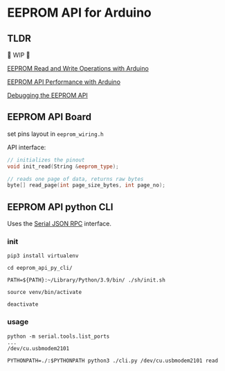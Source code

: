 # EEPROM API for Arduino

## TLDR

🚧 WIP 🚧

[EEPROM Read and Write Operations with Arduino](https://goose.sh/blog/eeprom-read-and-write-operations/)

[EEPROM API Performance with Arduino](https://goose.sh/blog/eeprom-api-performance/)

[Debugging the EEPROM API](https://goose.sh/blog/debugging-eeprom-api/)


## EEPROM API Board

set pins layout in `eeprom_wiring.h`

API interface:
```cpp
// initializes the pinout 
void init_read(String &eeprom_type);

// reads one page of data, returns raw bytes
byte[] read_page(int page_size_bytes, int page_no);
```


## EEPROM API python CLI

Uses the [Serial JSON RPC](https://github.com/inn-goose/serial-json-rpc-arduino) interface.

### init

```commandline
pip3 install virtualenv

cd eeprom_api_py_cli/

PATH=${PATH}:~/Library/Python/3.9/bin/ ./sh/init.sh

source venv/bin/activate

deactivate
```

### usage

```commandline
python -m serial.tools.list_ports
...
/dev/cu.usbmodem2101

PYTHONPATH=./:$PYTHONPATH python3 ./cli.py /dev/cu.usbmodem2101 read
```
